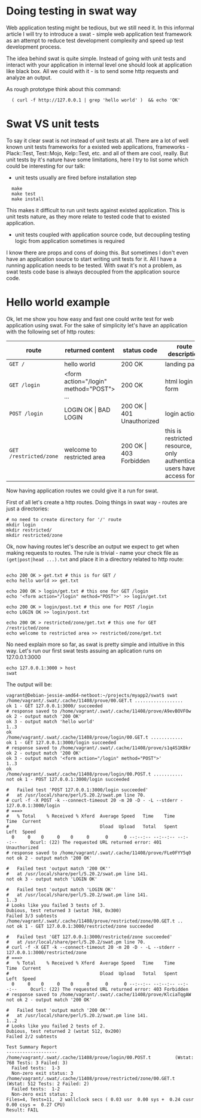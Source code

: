 # Doing testing in swat way

Web application testing might be tedious, but we still need it. In this informal article I will try to introduce a swat - simple web application test framework as an attempt to reduce test development complexity and speed up test development process.

The idea behind swat is quite simple. Instead of going with unit tests and interact with your application in internal level one should look at application like black box. All we could with it - is to send some http requests and analyze an output.

As rough prototype think about this command:
```
  ( curl -f http://127.0.0.1 | grep 'hello world' )  && echo 'OK'
```


# Swat VS unit tests

To say it clear swat is not instead of unit tests at all. There are a lot of well known unit tests frameworks for a existed web applications, frameworks  - Plack::Test, Test::Mojo, Kelp::Test, etc. and all of them are cool, really. But unit tests by it's nature have some limitations, here I try to list some which could be interesting for our talk:

* unit tests usually are fired before installation step
 
```  
  make
  make test
  make install
```
 
This makes it difficult to run unit tests against existed application. This is unit tests nature, as they more relate to tested code that to existed application.

* unit tests coupled with application source code, but decoupling testing logic from application sometimes is required

I know there are props and cons of doing this. But sometimes I don't even have an application source to start writing unit tests for it. All I have a running application needs to be tested. With swat it's not a problem, as swat tests code base is always decoupled from the application source code.


# Hello world example


Ok, let me show you how easy and fast one could write test for web application using swat. For the sake of simplicity let's have an application with the following set of http routes:

route             | returned content     | status code   | route description
------------------|----------------------|---------------|--------------------
`GET /`           | hello world          | 200 OK        | landing page    
`GET /login`      | \<form action="/login" method="POST"\> ...           | 200 OK        | html login form
`POST /login`     | LOGIN OK \| BAD LOGIN      | 200 OK \| 401 Unauthorized | login action    
`GET /restricted/zone` | welcome to restricted area          | 200 OK  \| 403 Forbidden      | this is restricted resource, only authenticated users have access for it


Now having application routes we could give it a run for swat.


First of all let's create a http routes. Doing things in swat way - routes are just a directories:


```
# no need to create directory for '/' route
mkdir login
mkdir restricted/
mkdir restricted/zone
```


Ok, now having routes let's describe an output we expect to get when making requests to routes. The rule is trivial - name your check file as `(get|post|head ...).txt`  and place it in a directory related to http route:

```

echo 200 OK > get.txt # this is for GET /
echo hello world >> get.txt 

echo 200 OK > login/get.txt # this one for GET /login
echo '<form action="/login" method="POST">' >> login/get.txt

echo 200 OK > login/post.txt # this one for POST /login
echo LOGIN OK >> login/post.txt

echo 200 OK > restricted/zone/get.txt # this one for GET /restricted/zone
echo welcome to restricted area >> restricted/zone/get.txt 
```

No need explain more so far, as swat is pretty simple and intuitive in this way. Let's run our first swat tests assuing an aplication runs on 127.0.0.1:3000


```
echo 127.0.0.1:3000 > host
swat
```

The output will be:

```
vagrant@Debian-jessie-amd64-netboot:~/projects/myapp2/swat$ swat
/home/vagrant/.swat/.cache/11408/prove/00.GET.t ..................
ok 1 - GET 127.0.0.1:3000/ succeeded
# response saved to /home/vagrant/.swat/.cache/11408/prove/A9evBOVFOw
ok 2 - output match '200 OK'
ok 3 - output match 'hello world'
1..3
ok
/home/vagrant/.swat/.cache/11408/prove/login/00.GET.t ............
ok 1 - GET 127.0.0.1:3000/login succeeded
# response saved to /home/vagrant/.swat/.cache/11408/prove/s1q4S1KBkr
ok 2 - output match '200 OK'
ok 3 - output match '<form action="/login" method="POST">'
1..3
ok
/home/vagrant/.swat/.cache/11408/prove/login/00.POST.t ...........
not ok 1 - POST 127.0.0.1:3000/login succeeded

#   Failed test 'POST 127.0.0.1:3000/login succeeded'
#   at /usr/local/share/perl/5.20.2/swat.pm line 70.
# curl -f -X POST -k --connect-timeout 20 -m 20 -D - -L --stderr - 127.0.0.1:3000/login
# ===>
#   % Total    % Received % Xferd  Average Speed   Time    Time     Time  Current
#                                  Dload  Upload   Total   Spent    Left  Speed
  0     0    0     0    0     0      0      0 --:--:-- --:--:-- --:--:--     0curl: (22) The requested URL returned error: 401 Unauthorized
# response saved to /home/vagrant/.swat/.cache/11408/prove/FLe0FYY5q0
not ok 2 - output match '200 OK'

#   Failed test 'output match '200 OK''
#   at /usr/local/share/perl/5.20.2/swat.pm line 141.
not ok 3 - output match 'LOGIN OK'

#   Failed test 'output match 'LOGIN OK''
#   at /usr/local/share/perl/5.20.2/swat.pm line 141.
1..3
# Looks like you failed 3 tests of 3.
Dubious, test returned 3 (wstat 768, 0x300)
Failed 3/3 subtests
/home/vagrant/.swat/.cache/11408/prove/restricted/zone/00.GET.t ..
not ok 1 - GET 127.0.0.1:3000/restricted/zone succeeded

#   Failed test 'GET 127.0.0.1:3000/restricted/zone succeeded'
#   at /usr/local/share/perl/5.20.2/swat.pm line 70.
# curl -f -X GET -k --connect-timeout 20 -m 20 -D - -L --stderr - 127.0.0.1:3000/restricted/zone
# ===>
#   % Total    % Received % Xferd  Average Speed   Time    Time     Time  Current
#                                  Dload  Upload   Total   Spent    Left  Speed
  0     0    0     0    0     0      0      0 --:--:-- --:--:-- --:--:--     0curl: (22) The requested URL returned error: 403 Forbidden
# response saved to /home/vagrant/.swat/.cache/11408/prove/KlciaTqgAW
not ok 2 - output match '200 OK'

#   Failed test 'output match '200 OK''
#   at /usr/local/share/perl/5.20.2/swat.pm line 141.
1..2
# Looks like you failed 2 tests of 2.
Dubious, test returned 2 (wstat 512, 0x200)
Failed 2/2 subtests

Test Summary Report
-------------------
/home/vagrant/.swat/.cache/11408/prove/login/00.POST.t         (Wstat: 768 Tests: 3 Failed: 3)
  Failed tests:  1-3
  Non-zero exit status: 3
/home/vagrant/.swat/.cache/11408/prove/restricted/zone/00.GET.t (Wstat: 512 Tests: 2 Failed: 2)
  Failed tests:  1-2
  Non-zero exit status: 2
Files=4, Tests=11,  2 wallclock secs ( 0.03 usr  0.00 sys +  0.24 cusr  0.00 csys =  0.27 CPU)
Result: FAIL

```



